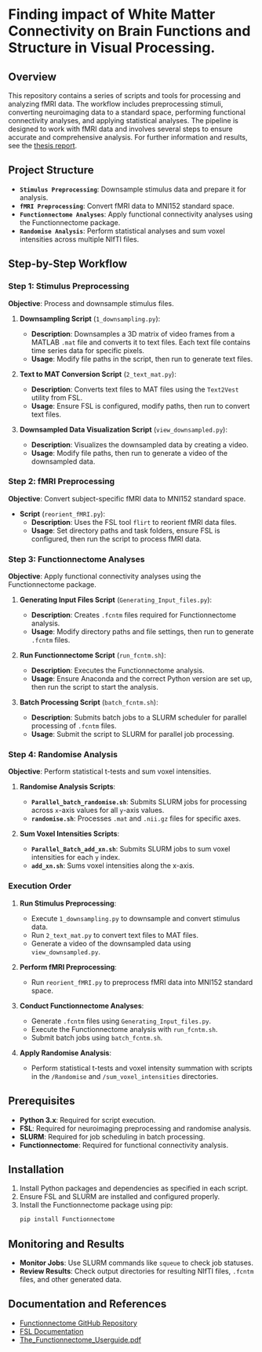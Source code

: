 
#  Finding impact of White Matter Connectivity on Brain Functions and Structure in Visual Processing. 

## Overview

This repository contains a series of scripts and tools for processing and analyzing fMRI data. The workflow includes preprocessing stimuli, converting neuroimaging data to a standard space, performing functional connectivity analyses, and applying statistical analyses. The pipeline is designed to work with fMRI data and involves several steps to ensure accurate and comprehensive analysis. 
For further information and results, see the [thesis report](https://drive.google.com/file/d/1qRR232acUeL-FRPvsEP3Ti2wympBlMqA/view).


## Project Structure

- **`Stimulus Preprocessing`**: Downsample stimulus data and prepare it for analysis.
- **`fMRI Preprocessing`**: Convert fMRI data to MNI152 standard space.
- **`Functionnectome Analyses`**: Apply functional connectivity analyses using the Functionnectome package.
- **`Randomise Analysis`**: Perform statistical analyses and sum voxel intensities across multiple NIfTI files.

## Step-by-Step Workflow

### Step 1: Stimulus Preprocessing

**Objective**: Process and downsample stimulus files.

1. **Downsampling Script** (`1_downsampling.py`):
   - **Description**: Downsamples a 3D matrix of video frames from a MATLAB `.mat` file and converts it to text files. Each text file contains time series data for specific pixels.
   - **Usage**: Modify file paths in the script, then run to generate text files.

2. **Text to MAT Conversion Script** (`2_text_mat.py`):
   - **Description**: Converts text files to MAT files using the `Text2Vest` utility from FSL.
   - **Usage**: Ensure FSL is configured, modify paths, then run to convert text files.

3. **Downsampled Data Visualization Script** (`view_downsampled.py`):
   - **Description**: Visualizes the downsampled data by creating a video.
   - **Usage**: Modify file paths, then run to generate a video of the downsampled data.

### Step 2: fMRI Preprocessing

**Objective**: Convert subject-specific fMRI data to MNI152 standard space.

- **Script** (`reorient_fMRI.py`):
  - **Description**: Uses the FSL tool `flirt` to reorient fMRI data files.
  - **Usage**: Set directory paths and task folders, ensure FSL is configured, then run the script to process fMRI data.

### Step 3: Functionnectome Analyses

**Objective**: Apply functional connectivity analyses using the Functionnectome package.

1. **Generating Input Files Script** (`Generating_Input_files.py`):
   - **Description**: Creates `.fcntm` files required for Functionnectome analysis.
   - **Usage**: Modify directory paths and file settings, then run to generate `.fcntm` files.

2. **Run Functionnectome Script** (`run_fcntm.sh`):
   - **Description**: Executes the Functionnectome analysis.
   - **Usage**: Ensure Anaconda and the correct Python version are set up, then run the script to start the analysis.

3. **Batch Processing Script** (`batch_fcntm.sh`):
   - **Description**: Submits batch jobs to a SLURM scheduler for parallel processing of `.fcntm` files.
   - **Usage**: Submit the script to SLURM for parallel job processing.

### Step 4: Randomise Analysis

**Objective**: Perform statistical t-tests and sum voxel intensities.

1. **Randomise Analysis Scripts**:
   - **`Parallel_batch_randomise.sh`**: Submits SLURM jobs for processing across `x`-axis values for all `y`-axis values.
   - **`randomise.sh`**: Processes `.mat` and `.nii.gz` files for specific axes.

2. **Sum Voxel Intensities Scripts**:
   - **`Parallel_Batch_add_xn.sh`**: Submits SLURM jobs to sum voxel intensities for each `y` index.
   - **`add_xn.sh`**: Sums voxel intensities along the x-axis.

### Execution Order

1. **Run Stimulus Preprocessing**:
   - Execute `1_downsampling.py` to downsample and convert stimulus data.
   - Run `2_text_mat.py` to convert text files to MAT files.
   - Generate a video of the downsampled data using `view_downsampled.py`.

2. **Perform fMRI Preprocessing**:
   - Run `reorient_fMRI.py` to preprocess fMRI data into MNI152 standard space.

3. **Conduct Functionnectome Analyses**:
   - Generate `.fcntm` files using `Generating_Input_files.py`.
   - Execute the Functionnectome analysis with `run_fcntm.sh`.
   - Submit batch jobs using `batch_fcntm.sh`.

4. **Apply Randomise Analysis**:
   - Perform statistical t-tests and voxel intensity summation with scripts in the `/Randomise` and `/sum_voxel_intensities` directories.

## Prerequisites

- **Python 3.x**: Required for script execution.
- **FSL**: Required for neuroimaging preprocessing and randomise analysis.
- **SLURM**: Required for job scheduling in batch processing.
- **Functionnectome**: Required for functional connectivity analysis.

## Installation

1. Install Python packages and dependencies as specified in each script.
2. Ensure FSL and SLURM are installed and configured properly.
3. Install the Functionnectome package using pip:
   ```bash
   pip install Functionnectome
   ```

## Monitoring and Results

- **Monitor Jobs**: Use SLURM commands like `squeue` to check job statuses.
- **Review Results**: Check output directories for resulting NIfTI files, `.fcntm` files, and other generated data.

## Documentation and References

- [Functionnectome GitHub Repository](https://github.com/NotaCS/Functionnectome)
- [FSL Documentation](https://fsl.fmrib.ox.ac.uk/fsl/docs/#/install/index)
- [The_Functionnectome_Userguide.pdf](https://github.com/NotaCS/Functionnectome)

